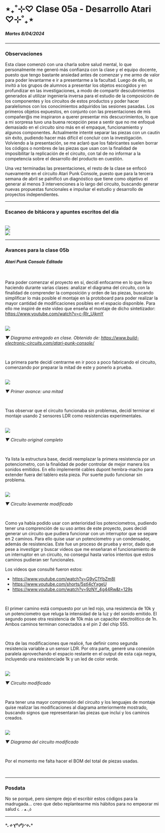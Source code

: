 # ⋆₊˚⊹♡ Clase 05a - Desarrollo Atari ♡⊹˚₊⋆
##### _Martes 8/04/2024_

***
 
### Observaciones

<!---Recordar para programar "md" (markdown): 
- https://github.com/adam-p/markdown-here/wiki/Markdown-Cheatsheet 
- https://www.markdownguide.org/basic-syntax/
- El Domingo 30 de marzo cumplí 25... no se porqué me gustaría sentirme orgullosa de ello, que se me reconociera --->
Esta clase comenzó con una charla sobre salud mental, lo que personalmente me generó más confianza con la clase y el equipo docente, puesto que tengo bastante ansiedad antes de comenzar y me armo de valor para poder levantarme e ir a presentarme a la facultad.
Luego de ello, se invitó a los grupos de alumnos a presentar los objetos escogidos y en profundizar en las investigaciones, a modo de compartir descubrimientos generados al utilizar ingeniería inversa para el estudio de la composición de los componentes y los circuitos de estos productos y poder hacer paralelismos con los conocimientos adquiridos las sesiones pasadas.
Los primeros objetos expuestos, en conjunto con las presentaciones de mis compañer@s me inspiraron a querer presentar mis descucrimientos, lo que a mi sorpresa tuvo una buena recepción pese a sentir que no me enfoqué demasiado en el circuito sino más en el empaque, funcionamiento y algunos componentes. Actualmente intenté separar las piezas con un cautín sin éxito, pudiendo hacer más difícil el concluir con la investigación. Volviendo a la presentación, se me aclaró que los fabricantes suelen borrar los códigos o nombres de las piezas que usan con la finalidad de imposibilitar la replicación de el circuito, con tal de no informar a la competencia sobre el desarrollo del producto en cuestión.

Una vez terminadas las presentaciones, el resto de la clase se enfocó nuevamente en el circuito Atari Punk Console, puesto que para la tercera semana de abril se palnificó un diagnóstico que tiene como objetivo el generar al menos 3 intervenciones a lo largo del circuito, buscando generar nuevas propuestas funcionales e impulsar el estudio y desarrollo de proyectos independientes.

***
 
### Escaneo de bitácora y apuntes escritos del día

<br>
<img src="./image/001-11.04.jpg">
<br>
<img src="./image/002-11.04.jpg">
<br>

***

### Avances para la clase 05b

#### _Atari Punk Console Editada_

<br>

Para poder comenzar el proyecto en sí, decidí enfocarme en lo que llevo haciendo durante varias clases: analizar el diagrama del circuito, con la finalidad de comprender la composición y orden de las piezas, buscando simplificar lo más posible el montaje en la protoboard para poder realizar la mayor cantidad de modificaciones posibles en el espacio disponible. Para ello me inspiré de este video que enseña el montaje de dicho sintetizador: https://www.youtube.com/watch?v=c-Rlr_UjkmY

<br>

<img src="./image/003-11.04.png">

_▼ Diagrama entregado en clase. Obtenido de: https://www.build-electronic-circuits.com/atari-punk-console/_

<br>

La primera parte decidí centrarme en ir poco a poco fabricando el circuito, comenzando por preparar la mitad de este y ponerlo a prueba.

<br>

<img src="./image/005-11.04.jpg">

_▼ Primer avance: una mitad_

<br>

Tras observar que el circuito funcionaba sin problemas, decidí terminar el montaje usando 2 sensores LDR como resistencias experimentales.

<br>

<img src="./image/006-11.04.jpg">

_▼ Circuito original completo_

<br>

Ya lista la estructura base, decidí reemplazar la primera resistencia por un potenciometro, con la finalidad de poder controlar de mejor manera los sonidos emitidos. En ello implementé cables dupont hembra-macho para extender fuera del tablero esta pieza. Por suerte pudo funcionar sin problema.

<br>

<img src="./image/007-11.04.jpg">

_▼ Circuito levemente modificado_

<br>

Como ya había podido usar con anterioridad los potenciometros, pudiendo tener una comprención de su uso antes de este proyecto, pues decidí generar un circuito que pudiera funcionar con un interruptor que se separe en 2 caminos. Para ello quise usar un potenciometro y un condensador, además de resistencias. Este fue un proceso de prueba y error, dado que pese a investigar y buscar videos que me enseñaran el funcionamiento de un interruptor en un circuito, no conseguí hasta varios intentos que estos caminos pudieran ser funcionales. 

Los videos que consulté fueron estos:
- https://www.youtube.com/watch?v=G9vC1YbZm8I
- https://www.youtube.com/shorts/5stI4cYxgeU
- https://www.youtube.com/watch?v=9zNY_4g44Rw&t=129s

<br>

El primer camino está compuesto por un led rojo, una resistencia de 10k y un potenciometro que reluga la intensidad de la luz y del sonido emitido.
El segundo posee otra resistencia de 10k más un capacitor electrolítico de 1n. Ambos caminos terminan conectados a el pin 2 del chip 555.

<br>

Otra de las modificaciones que realicé, fue definir como segunda resistencia variable a un sensor LDR.
Por otra parte, generé una conexión paralela aprovechando el espacio restante en el output de esta caja negra, incluyendo una resistenciade 1k y un led de color verde.

<br>

<img src="./image/008-11.04.jpg">

_▼ Circuito modificado_

<br>

Para tener una mayor comprensión del circuito y los lenguajes de montaje quise realizar las modificaciones al diagrama anteriormente mostrado, buscando signos que representaran las piezas que incluí y los caminos creados.

<br>

<img src="./image/004-11.04.png">

_▼ Diagrama del circuito modificado_

<br>

Por el momento me falta hacer el BOM del total de piezas usadas.

<br>

***

### Posdata

No se porqué, pero siempre dejo el escribir estos códigos para la madrugada... creo que debo replantearme mis hábitos para no empeorar mi salud ૮◞ ﻌ ◟ა

***

 ##### *°˖✧◝(⁰▿⁰)◜✧˖°*
